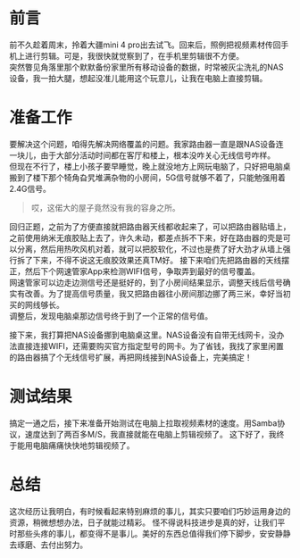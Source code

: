 
# 前言
前不久趁着周末，拎着大疆mini 4 pro出去试飞。回来后，照例把视频素材传回手机上进行剪辑。可是，我很快就觉察到了，在手机里剪辑很不方便。  
突然瞥见角落里那个默默备份家里所有移动设备的数据，时常被灰尘洗礼的NAS设备，我一拍大腿，想起没准儿能用这个玩意儿，让我在电脑上直接剪辑。

# 准备工作
要解决这个问题，咱得先解决网络覆盖的问题。我家路由器一直是跟NAS设备连一块儿，由于大部分活动时间都在客厅和楼上，根本没咋关心无线信号咋样。  
但现在不行了，楼上小孩子要早睡觉，晚上就没地方上网玩电脑了，只好把电脑桌搬到了楼下那个犄角旮旯堆满杂物的小房间，5G信号就够不着了，只能勉强用着2.4G信号。

> 哎，这偌大的屋子竟然没有我的容身之所。

回归正题，之前为了方便直接就把路由器天线都收起来了，可以把路由器贴墙上，之前使用纳米无痕胶贴上去了，许久未动，都差点拆不下来，好在路由器的壳是可以分离，然后用热吹风机对着，就可以把胶软化，不过也是费了好大劲才从墙上强行拆了下来，不得不说这无痕胶效果还真TM好。
接下来咱们先把路由器的天线摆正，然后下个网速管家App来检测WIFI信号，争取弄到最好的信号覆盖。  
网速管家可以边走边测信号还是挺好的，到了小房间结果显示，调整天线后信号确实有改善。为了提高信号质量，我又把路由器往小房间那边挪了两三米，幸好当初买的网线够长。  
调整后，发现电脑桌那边信号终于到了一个正常的信号值。

接下来，我打算把NAS设备挪到电脑桌这里。NAS设备没有自带无线网卡，没办法直接连接WIFI，还需要购买官方指定型号的网卡。为了省钱，我找了家里闲置的路由器搞了个无线信号扩展，再把网线接到NAS设备上，完美搞定！
# 测试结果
搞定一通之后，接下来准备开始测试在电脑上拉取视频素材的速度。用Samba协议，速度达到了两百多M/S，我直接就能在电脑上剪辑视频了。
这下好了，我终于能用电脑痛痛快快地剪辑视频了。
# 总结
这次经历让我明白，有时候看起来特别麻烦的事儿，其实只要咱们巧妙运用身边的资源，稍微想想办法，日子就能过精彩。
怪不得说科技进步是真的好，让我们平时那些头疼的事儿，都变得不是事儿。美好的东西总值得我们停下脚步，安安静静去琢磨、去付出努力。